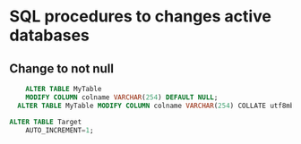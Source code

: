 # SQL procedures to changes active databases

## Change to not null

``` sql
	ALTER TABLE MyTable 
    MODIFY COLUMN colname VARCHAR(254) DEFAULT NULL;
  ALTER TABLE MyTable MODIFY COLUMN colname VARCHAR(254) COLLATE utf8mb4_unicode_ci NOT NULL;
``` 



``` sql
ALTER TABLE Target
    AUTO_INCREMENT=1;
```


